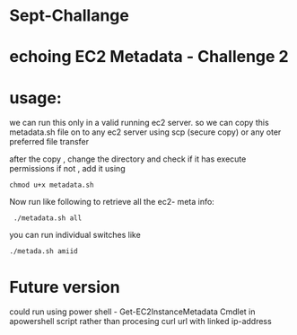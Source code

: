 # Sept-Challange
# echoing EC2 Metadata - Challenge 2

# usage:
 we can run this only in a valid running ec2 server.
 so we can copy this metadata.sh file on to any ec2 server using scp (secure copy) or any oter preferred file transfer

 after the copy , change the directory and check if it has execute permissions if not , add it using 
 ```
 chmod u+x metadata.sh

 ```

 Now run like following to retrieve all the ec2- meta info:
```
 ./metadata.sh all
```

you can run individual switches like  
```
./metada.sh amiid
```

# Future version
  could run using power shell - Get-EC2InstanceMetadata Cmdlet in apowershell script rather than procesing curl url with linked ip-address

